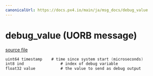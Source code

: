 ```yaml
---
canonicalUrl: https://docs.px4.io/main/ja/msg_docs/debug_value
---
```


# debug_value (UORB message)



[source file](https://github.com/PX4/PX4-Autopilot/blob/release/1.13/msg/debug_value.msg)

```c
uint64 timestamp    # time since system start (microseconds)
int8 ind                # index of debug variable
float32 value           # the value to send as debug output

```
